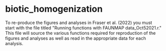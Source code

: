 # biotic_homogenization

To re-produce the figures and analyses in Fraser et al. (2022) you must start with the file titled "Running functions with FAUNMAP data_Oct52021.r." This file will source the various functions required for reproduction of the figures and analyses as well as read in the appropriate data for each analysis.
